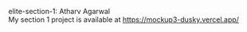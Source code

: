 elite-section-1: Atharv Agarwal <br>
My section 1 project is available at https://mockup3-dusky.vercel.app/
